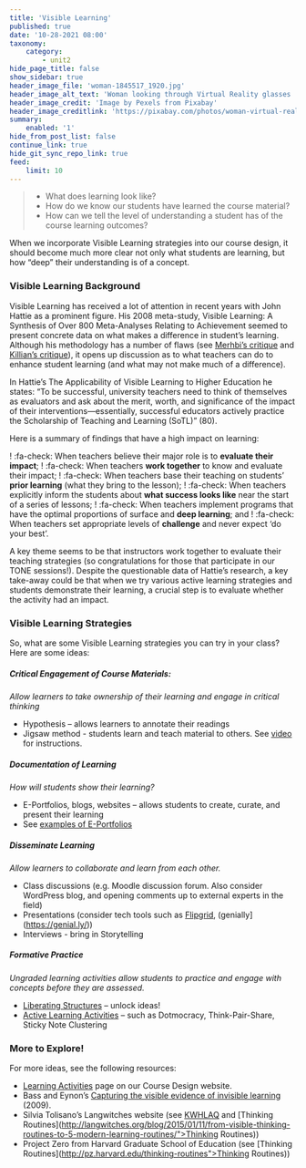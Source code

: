 ```yaml
---
title: 'Visible Learning'
published: true
date: '10-28-2021 08:00'
taxonomy:
    category:
        - unit2
hide_page_title: false
show_sidebar: true
header_image_file: 'woman-1845517_1920.jpg'
header_image_alt_text: 'Woman looking through Virtual Reality glasses '
header_image_credit: 'Image by Pexels from Pixabay'
header_image_creditlink: 'https://pixabay.com/photos/woman-virtual-reality-game-clouds-1845517/'
summary:
    enabled: '1'
hide_from_post_list: false
continue_link: true
hide_git_sync_repo_link: true
feed:
    limit: 10
---
```


> - What does learning look like?
> - How do we know our students have learned the course material?
> - How can we tell the level of understanding a student has of the course learning outcomes?  

When we incorporate Visible Learning strategies into our course design, it should become much more clear not only what students are learning, but how “deep” their understanding is of a concept.

### Visible Learning Background
Visible Learning has received a lot of attention in recent years with John Hattie as a prominent figure.  His 2008 meta-study, Visible Learning: A Synthesis of Over 800 Meta-Analyses Relating to Achievement seemed to present concrete data on what makes a difference in student’s learning.  Although his methodology has a number of flaws (see [Merhbi’s critique](https://www.evidencebasedteaching.org.au/wp-content/uploads/An-Objective-Critique-of-Hatties-Visible-Learning-Research.pdf) and [Killian’s critique](https://www.evidencebasedteaching.org.au/wp-content/uploads/An-Objective-Critique-of-Hatties-Visible-Learning-Research.pdf)), it opens up discussion as to what teachers can do to enhance student learning (and what may not make much of a difference).

In Hattie’s The Applicability of Visible Learning to Higher Education he states: “To be successful, university teachers need to think of themselves as evaluators and ask about the merit, worth, and significance of the impact of their interventions—essentially, successful educators actively practice the Scholarship of Teaching and Learning (SoTL)” (80).

Here is a summary of findings that have a high impact on learning:

! :fa-check: When teachers believe their major role is to **evaluate their impact**;
! :fa-check: When teachers **work together** to know and evaluate their impact;
! :fa-check: When teachers base their teaching on students’ **prior learning** (what they bring to the lesson);
! :fa-check: When teachers explicitly inform the students about **what success looks like** near the start of a series of lessons;
! :fa-check: When teachers implement programs that have the optimal proportions of surface and **deep learning**; and
! :fa-check: When teachers set appropriate levels of **challenge** and never expect ‘do your best’.

A key theme seems to be that instructors work together to evaluate their teaching strategies (so congratulations for those that participate in our TONE sessions!).  Despite the questionable data of Hattie’s research, a key take-away could be that when we try various active learning strategies and students demonstrate their learning, a crucial step is to evaluate whether the activity had an impact.

### Visible Learning Strategies
So, what are some Visible Learning strategies you can try in your class?  Here are some ideas:

##### Critical Engagement of Course Materials:
*Allow learners to take ownership of their learning and engage in critical thinking*
- Hypothesis – allows learners to annotate their readings
- Jigsaw method - students learn and teach material to others.  See [video](https://www.youtube.com/watch?v=euhtXUgBEts) for instructions.

##### Documentation of Learning
*How will students show their learning?*
- E-Portfolios, blogs, websites – allows students to create, curate, and present their learning
- See [examples of E-Portfolios](https://uwaterloo.ca/centre-for-teaching-excellence/resources/integrative-learning/eportfolios/examples-student-eportfolios)

##### Disseminate Learning
*Allow learners to collaborate and learn from each other.*
- Class discussions (e.g. Moodle discussion forum.  Also consider WordPress blog, and opening comments up to external experts in the field)
- Presentations (consider tech tools such as [Flipgrid](https://info.flipgrid.com/), (genially](https://genial.ly/))
- Interviews - bring in Storytelling

##### Formative Practice
*Ungraded learning activities allow students to practice and engage with concepts before they are assessed.*
- [Liberating Structures](https://www.liberatingstructures.com/ls-menu) – unlock ideas!
- [Active Learning Activities](https://uwaterloo.ca/centre-for-teaching-excellence/teaching-resources/teaching-tips/developing-assignments/assignment-design/active-learning-activities) – such as Dotmocracy, Think-Pair-Share, Sticky Note Clustering

### More to Explore!
For more ideas, see the following resources:
- [Learning Activities](https://create.twu.ca/coursedesign/about/activities/) page on our Course Design website.
- Bass and Eynon’s [Capturing the visible evidence of invisible learning](http://www.academiccommons.org/2014/10/13/capturing-the-visible-evidence-of-invisible-learning/) (2009).
- Silvia Tolisano’s Langwitches website (see [KWHLAQ](http://langwitches.org/blog/2020/01/09/upgrade-your-kwl-chart-to-the-21st-century-tools-platforms-and-visible-thinking-routines/) and [Thinking Routines](http://langwitches.org/blog/2015/01/11/from-visible-thinking-routines-to-5-modern-learning-routines/">Thinking Routines))
- Project Zero from Harvard Graduate School of Education (see [Thinking Routines](http://pz.harvard.edu/thinking-routines">Thinking Routines))
